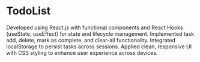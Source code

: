 # TodoList
Developed using React.js with functional components and React Hooks (useState, useEffect) for state and lifecycle management.
Implemented task add, delete, mark as complete, and clear-all functionality.
Integrated localStorage to persist tasks across sessions.
Applied clean, responsive UI with CSS styling to enhance user experience across devices.
